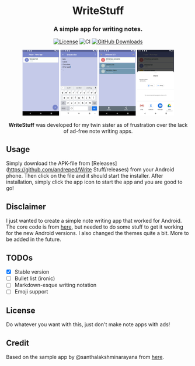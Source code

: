 <div align="center">
<h1 align="center">WriteStuff</h1>
<h3 align="center">A simple app for writing notes.</h3>

[![License](https://img.shields.io/badge/License-MIT-green.svg)](https://opensource.org/licenses/MIT)
![CI](https://github.com/andreped/WriteStuff/workflows/Build%20APK/badge.svg)
[![GitHub Downloads](https://img.shields.io/github/downloads/andreped/WriteStuff/total?label=GitHub%20downloads&logo=github)](https://github.com/andreped/WriteStuff/releases)

<p align="center" width="100%">
<img src="assets/home.png" width="20%"> <img src="assets/edit.png" width="20%"> <img src="assets/select.png" width="20%"> <img src="assets/share.png" width="20%">
</p>
 
**WriteStuff** was developed for my twin sister as of frustration over the lack of ad-free note writing apps.

</div>

## Usage
Simply download the APK-file from [Releases](https://github.com/andreped/Write Stuff/releases) from your Android phone. Then click on the file and it should start the installer. After installation, simply click the app icon to start the app and you are good to go!

## Disclaimer
I just wanted to create a simple note writing app that worked for Android. The core code is from [here](https://github.com/santhalakshminarayana/zehero-note), but needed to do some stuff to get it working for the new Android versions. I also changed the themes quite a bit. More to be added in the future.

## TODOs
- [x] Stable version
- [ ] Bullet list (ironic)
- [ ] Markdown-esque writing notation
- [ ] Emoji support

## License
Do whatever you want with this, just don't make note apps with ads!

## Credit
Based on the sample app by @santhalakshminarayana from [here](https://github.com/santhalakshminarayana/zehero-note).
